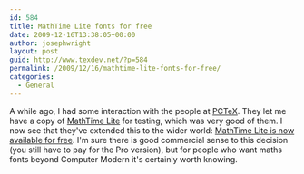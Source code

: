 ```yaml
---
id: 584
title: MathTime Lite fonts for free
date: 2009-12-16T13:38:05+00:00
author: josephwright
layout: post
guid: http://www.texdev.net/?p=584
permalink: /2009/12/16/mathtime-lite-fonts-for-free/
categories:
  - General
---
```

A while ago, I had some interaction with the people at <a title="PCTeX" href="http://pctex.com/">PCTeX</a>. They let me have a copy of <a href="http://pctex.com/mtpro2.html#MTPro2_Lite">MathTime Lite</a> for testing, which was very good of them. I now see that they've extended this to the wider world: <a href="http://pctex.com/mtpro2.html#Pricing">MathTime Lite is now available for free</a>. I'm sure there is good commercial sense to this decision (you still have to pay for the Pro version), but for people who want maths fonts beyond Computer Modern it's certainly worth knowing.
